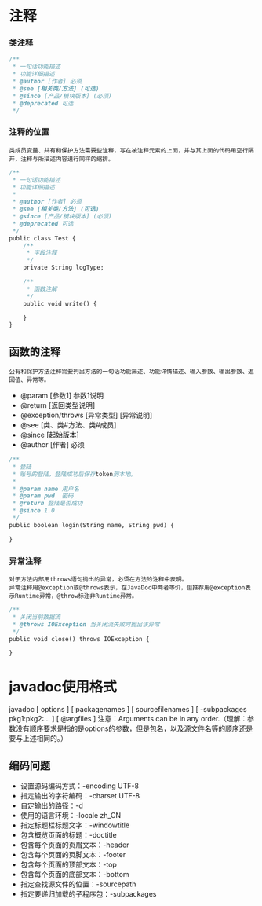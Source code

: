 # 注释
### 类注释
```javadoc
/**
 * 一句话功能描述
 * 功能详细描述
 * @author [作者] 必须
 * @see [相关类/方法] (可选)
 * @since [产品/模块版本] (必须)
 * @deprecated 可选
 */
```

### 注释的位置
	类成员变量、共有和保护方法需要些注释，写在被注释元素的上面，并与其上面的代码用空行隔开，注释与所描述内容进行同样的缩排。
```javadoc
/**
 * 一句话功能描述
 * 功能详细描述
 *
 * @author [作者] 必须
 * @see [相关类/方法] (可选)
 * @since [产品/模块版本] (必须)
 * @deprecated 可选
 */
public class Test {
    /**
     * 字段注释
     */
    private String logType;

    /**
     * 函数注解
     */
    public void write() {

    }
}
```


## 函数的注释

	公有和保护方法注释需要列出方法的一句话功能简述、功能详情描述、输入参数、输出参数、返回值、异常等。
* @param [参数1] 参数1说明
* @return [返回类型说明]
* @exception/throws [异常类型] [异常说明]
* @see [类、类#方法、类#成员]
* @since [起始版本]
* @author [作者] 必须
```javadoc
/**
 * 登陆
 * 账号的登陆，登陆成功后保存token到本地。
 *
 * @param name 用户名
 * @param pwd  密码
 * @return 登陆是否成功
 * @since 1.0
 */
public boolean login(String name, String pwd) {

}
```

### 异常注释
	对于方法内部用throws语句抛出的异常，必须在方法的注释中表明。 
	异常注释用@exception或@throws表示，在JavaDoc中两者等价，但推荐用@exception表示Runtime异常，@throw标注非Runtime异常。
```javadoc Exception
/**
 * 关闭当前数据流
 * @throws IOException 当关闭流失败时抛出该异常
 */
public void close() throws IOException {

}
```

# javadoc使用格式
javadoc [ options ] [ packagenames ] [ sourcefilenames ] [ -subpackages pkg1:pkg2:... ] [ @argfiles ]
注意：Arguments can be in any order.（理解：参数没有顺序要求是指的是options的参数，但是包名，以及源文件名等的顺序还是要与上述相同的。）

## 编码问题
* 设置源码编码方式：-encoding UTF-8
* 指定输出的字符编码：-charset UTF-8
* 自定输出的路径：-d
* 使用的语言环境：-locale zh_CN
* 指定标题栏标题文字：-windowtitle  <text>
* 包含概览页面的标题：-doctitle <html-code> 
* 包含每个页面的页眉文本：-header <html-code> 
* 包含每个页面的页脚文本：-footer  <html-code>
* 包含每个页面的顶部文本：-top  <html-code>
* 包含每个页面的底部文本：-bottom  <html-code>
* 指定查找源文件的位置：-sourcepath <pathlist> 
* 指定要递归加载的子程序包：-subpackages <subpkglist> 
